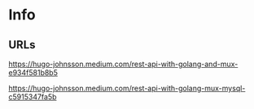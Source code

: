 # Info

## URLs

https://hugo-johnsson.medium.com/rest-api-with-golang-and-mux-e934f581b8b5

https://hugo-johnsson.medium.com/rest-api-with-golang-mux-mysql-c5915347fa5b

